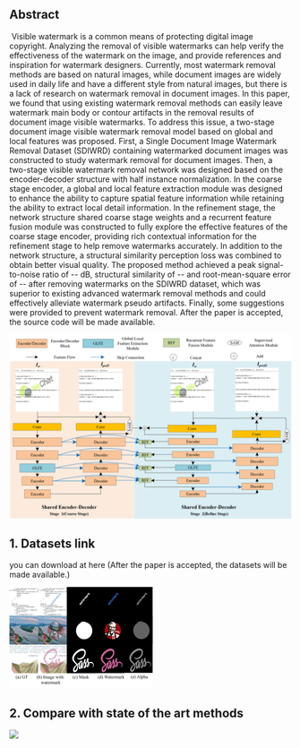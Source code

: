 ## Abstract

​	Visible watermark is a common means of protecting digital image copyright. Analyzing the removal of visible watermarks can help verify the effectiveness of the watermark on the image, and provide references and inspiration for watermark designers. Currently, most watermark removal methods are based on natural images, while document images are widely used in daily life and have a different style from natural images, but there is a lack of research on watermark removal in document images. In this paper, we found that using existing watermark removal methods can easily leave watermark main body or contour artifacts in the removal results of document image visible watermarks. To address this issue, a two-stage document image visible watermark removal model based on global and local features was proposed. First, a Single Document Image Watermark Removal Dataset (SDIWRD) containing watermarked document images was constructed to study watermark removal for document images. Then, a two-stage visible watermark removal network was designed based on the encoder-decoder structure with half instance normalization. In the coarse stage encoder, a global and local feature extraction module was designed to enhance the ability to capture spatial feature information while retaining the ability to extract local detail information. In the refinement stage, the network structure shared coarse stage weights and a recurrent feature fusion module was constructed to fully explore the effective features of the coarse stage encoder, providing rich contextual information for the refinement stage to help remove watermarks accurately. In addition to the network structure, a structural similarity perception loss was combined to obtain better visual quality. The proposed method achieved a peak signal-to-noise ratio of *--* dB, structural similarity of -- and root-mean-square error of -- after removing watermarks on the SDIWRD dataset, which was superior to existing advanced watermark removal methods and could effectively alleviate watermark pseudo artifacts. Finally, some suggestions were provided to prevent watermark removal. After the paper is accepted, the source code will be made available.

![](readme.assets/%E7%BD%91%E7%BB%9C%E7%BB%93%E6%9E%842.png)

## 1. Datasets link

you can download at here (After the paper is accepted, the datasets will be made available.)

<img src="readme.assets/SDIWRD%E6%95%B0%E6%8D%AE%E9%9B%86%E5%B1%95%E7%A4%BA_en.png" style="zoom: 25%;" />

## 2. Compare with state of the art methods

![](readme.assets/%E5%90%84%E6%96%B9%E6%B3%95%E7%BB%93%E6%9E%9C%E5%AF%B9%E6%AF%94%E5%9B%BE_en.png)

